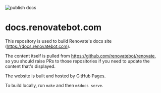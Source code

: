 ![publish docs](https://github.com/renovatebot/renovatebot.github.io/workflows/publish-docs/badge.svg?branch=build)

# docs.renovatebot.com

This repository is used to build Renovate's docs site (https://docs.renovatebot.com).

The content itself is pulled from https://github.com/renovatebot/renovate, so you should raise PRs to those repositories if you need to update the content that's displayed.

The website is built and hosted by GitHub Pages.

To build locally, run `make` and then `mkdocs serve`.

